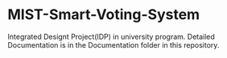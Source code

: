 # MIST-Smart-Voting-System
Integrated Designt Project(IDP) in university program. 
Detailed Documentation is in the Documentation folder in this repository. 
